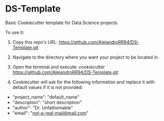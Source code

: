 # DS-Template
Basic Cookiecutter template for Data Science projects.


To use it:
1. Copy this repo's URL: https://github.com/AlejandroRR94/DS-Template.git

2. Navigate to the directory where you want your project to be located in.

3. Open the terminal and execute:  cookiecutter https://github.com/AlejandroRR94/DS-Template.git
4. Cookiecutter will ask for the following information and replace it with default values if it is not provided:
* "project_name": "default_name"
* "description": "short description"
* "author": "Dr. Unfathomable"
* "email": "not-a-real-mail@mail.com"
